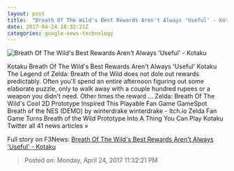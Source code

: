 ```yaml
---
layout: post
title:  "Breath Of The Wild's Best Rewards Aren't Always 'Useful' - Kotaku"
date: 2017-04-24 18:32:21Z
categories: google-news-technology
---
```


![Breath Of The Wild's Best Rewards Aren't Always 'Useful' - Kotaku](https://i.kinja-img.com/gawker-media/image/upload/s--5tGpXqHY--/c_fill,fl_progressive,g_center,h_450,q_80,w_800/aorwjl5t6uglsqgfvg8m.png)

Kotaku Breath Of The Wild's Best Rewards Aren't Always 'Useful' Kotaku The Legend of Zelda: Breath of the Wild does not dole out rewards predictably. Often you'll spend an entire afternoon figuring out some elaborate puzzle, only to walk away with a couple hundred rupees or a weapon you didn't need. Other times the reward ... Zelda: Breath Of The Wild's Cool 2D Prototype Inspired This Playable Fan Game GameSpot Breath of the NES (DEMO) by winterdrake winterdrake - Itch.io Zelda Fan Game Turns Breath of the Wild Prototype Into A Thing You Can Play Kotaku Twitter all 41 news articles »


Full story on F3News: [Breath Of The Wild's Best Rewards Aren't Always 'Useful' - Kotaku](http://www.f3nws.com/n/ZSCec)

> Posted on: Monday, April 24, 2017 11:32:21 PM
